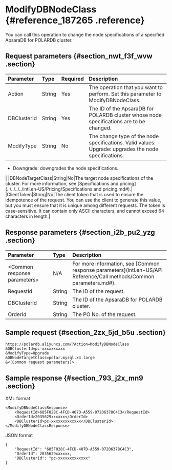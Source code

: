# ModifyDBNodeClass {#reference_187265 .reference}

You can call this operation to change the node specifications of a specified ApsaraDB for POLARDB cluster.

## Request parameters {#section_nwt_f3f_wvw .section}

|Parameter|Type|Required|Description|
|:--------|:---|:-------|:----------|
|Action|String|Yes|The operation that you want to perform. Set this parameter to ModifyDBNodeClass.|
|DBClusterId|String|Yes|The ID of the ApsaraDB for POLARDB cluster whose node specifications are to be changed.|
|ModifyType|String|No|The change type of the node specifications. Valid values: -   Upgrade: upgrades the node specifications.
-   Downgrade: downgrades the node specifications.

 |
|DBNodeTargetClass|String|No|The target node specifications of the cluster. For more information, see [Specifications and pricing](../../../../intl.en-US/Pricing/Specifications and pricing.md#).|
|ClientToken|String|No|The client token that is used to ensure the idempotence of the request. You can use the client to generate this value, but you must ensure that it is unique among different requests. The token is case-sensitive. It can contain only ASCII characters, and cannot exceed 64 characters in length.|

## Response parameters {#section_i2b_pu2_yzg .section}

|Parameter|Type|Description|
|:--------|:---|:----------|
|<Common response parameters\>|N/A|For more information, see [Common response parameters](intl.en-US/API Reference/Call methods/Common parameters.md#).|
|RequestId|String|The ID of the request.|
|DBClusterId|String|The ID of the ApsaraDB for POLARDB cluster.|
|OrderId|String|The PO No. of the request.|

## Sample request {#section_2zx_5jd_b5u .section}

``` {#codeblock_o8z_v1u_80q}
https://polardb.aliyuncs.com/?Action=ModifyDBNodeClass
&DBClusterId=pc-xxxxxxxxxx
&ModifyType=Upgrade
&DBNodeTargetClass=polar.mysql.x4.large
&<[Common request parameters]>
```

## Sample response {#section_793_j2x_mn9 .section}

XML format

``` {#codeblock_exb_9od_4x3}
<ModifyDBNodeClassResponse>  
    <RequestId>685F028C-4FCD-407D-A559-072D6378C4C3</RequestId>
    <OrderId>2035629xxxxxx</OrderId>
    <DBClusterId>pc-xxxxxxxxxxxxx</DBClusterId>
</ModifyDBNodeClassResponse>
```

JSON format

``` {#codeblock_gtf_0ua_ple}
{
    "RequestId": "685F028C-4FCD-407D-A559-072D6378C4C3",
    "OrderId": 2035629xxxxxx,
    "DBClusterId": "pc-xxxxxxxxxxxxx"
}
```

